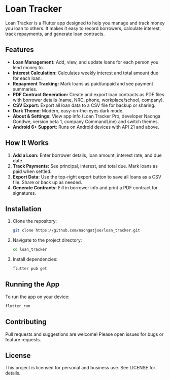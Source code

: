 
# Loan Tracker

Loan Tracker is a Flutter app designed to help you manage and track money you loan to others. It makes it easy to record borrowers, calculate interest, track repayments, and generate loan contracts.

## Features

- **Loan Management:** Add, view, and update loans for each person you lend money to.
- **Interest Calculation:** Calculates weekly interest and total amount due for each loan.
- **Repayment Tracking:** Mark loans as paid/unpaid and see payment summaries.
- **PDF Contract Generation:** Create and export loan contracts as PDF files with borrower details (name, NRC, phone, workplace/school, company).
- **CSV Export:** Export all loan data to a CSV file for backup or sharing.
- **Dark Theme:** Modern, easy-on-the-eyes dark mode.
- **About & Settings:** View app info (Loan Tracker Pro, developer Naonga Gondwe, version beta 1, company CommandLine) and switch themes.
- **Android 6+ Support:** Runs on Android devices with API 21 and above.

## How It Works

1. **Add a Loan:** Enter borrower details, loan amount, interest rate, and due date.
2. **Track Payments:** See principal, interest, and total due. Mark loans as paid when settled.
3. **Export Data:** Use the top-right export button to save all loans as a CSV file. Share or back up as needed.
4. **Generate Contracts:** Fill in borrower info and print a PDF contract for signatures.

## Installation

1. Clone the repository:
   ```bash
   git clone https://github.com/naongatjxe/loan_tracker.git
   ```
2. Navigate to the project directory:
   ```bash
   cd loan_tracker
   ```
3. Install dependencies:
   ```bash
   flutter pub get
   ```

## Running the App

To run the app on your device:
```bash
flutter run
```

## Contributing

Pull requests and suggestions are welcome! Please open issues for bugs or feature requests.

## License

This project is licensed for personal and business use. See LICENSE for details.
